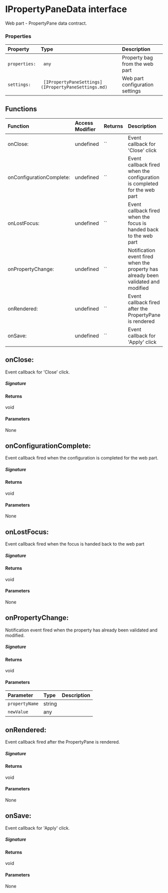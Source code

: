 # IPropertyPaneData interface

Web part - PropertyPane data contract.



### Properties

| Property	   | Type	| Description|
|:-------------|:-------|:-----------|
|`properties:`      |` any` | Property bag from the web part |
|`settings:`      |` [IPropertyPaneSettings](IPropertyPaneSettings.md)` | Web part configuration settings |





## Functions

| Function	   | Access Modifier | Returns	| Description|
|:-------------|:----|:-------|:-----------|
|onClose:      | undefined | `` | Event callback for 'Close' click |
|onConfigurationComplete:      | undefined | `` | Event callback fired when the configuration is completed for the web part |
|onLostFocus:      | undefined | `` | Event callback fired when the focus is handed back to the web part |
|onPropertyChange:      | undefined | `` | Notification event fired when the property has already been validated and modified |
|onRendered:      | undefined | `` | Event callback fired after the PropertyPane is rendered |
|onSave:      | undefined | `` | Event callback for 'Apply' click |


## onClose:

Event callback for 'Close' click.

##### Signature

#### Returns
void

#### Parameters
None


## onConfigurationComplete:

Event callback fired when the configuration is completed for the web part.

##### Signature

#### Returns
void

#### Parameters
None


## onLostFocus:

Event callback fired when the focus is handed back to the web part

##### Signature

#### Returns
void

#### Parameters
None


## onPropertyChange:

Notification event fired when the property has already been validated and modified.

##### Signature

#### Returns
void

#### Parameters


| Parameter	   | Type    | Description |
|:-------------|:---------------|:------------|
| `propertyName`    | string |  |
| `newValue`    | any |  |


## onRendered:

Event callback fired after the PropertyPane is rendered.

##### Signature

#### Returns
void

#### Parameters
None


## onSave:

Event callback for 'Apply' click.

##### Signature

#### Returns
void

#### Parameters
None

